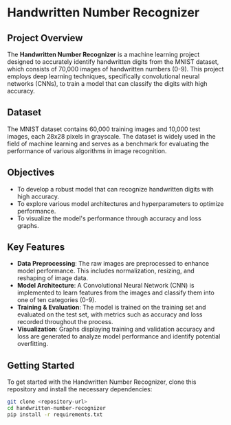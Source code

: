 # Handwritten Number Recognizer

## Project Overview

The **Handwritten Number Recognizer** is a machine learning project designed to accurately identify handwritten digits from the MNIST dataset, which consists of 70,000 images of handwritten numbers (0-9). This project employs deep learning techniques, specifically convolutional neural networks (CNNs), to train a model that can classify the digits with high accuracy.

## Dataset

The MNIST dataset contains 60,000 training images and 10,000 test images, each 28x28 pixels in grayscale. The dataset is widely used in the field of machine learning and serves as a benchmark for evaluating the performance of various algorithms in image recognition.

## Objectives

- To develop a robust model that can recognize handwritten digits with high accuracy.
- To explore various model architectures and hyperparameters to optimize performance.
- To visualize the model's performance through accuracy and loss graphs.

## Key Features

- **Data Preprocessing**: The raw images are preprocessed to enhance model performance. This includes normalization, resizing, and reshaping of image data.
- **Model Architecture**: A Convolutional Neural Network (CNN) is implemented to learn features from the images and classify them into one of ten categories (0-9).
- **Training & Evaluation**: The model is trained on the training set and evaluated on the test set, with metrics such as accuracy and loss recorded throughout the process.
- **Visualization**: Graphs displaying training and validation accuracy and loss are generated to analyze model performance and identify potential overfitting.

## Getting Started

To get started with the Handwritten Number Recognizer, clone this repository and install the necessary dependencies:

```bash
git clone <repository-url>
cd handwritten-number-recognizer
pip install -r requirements.txt
